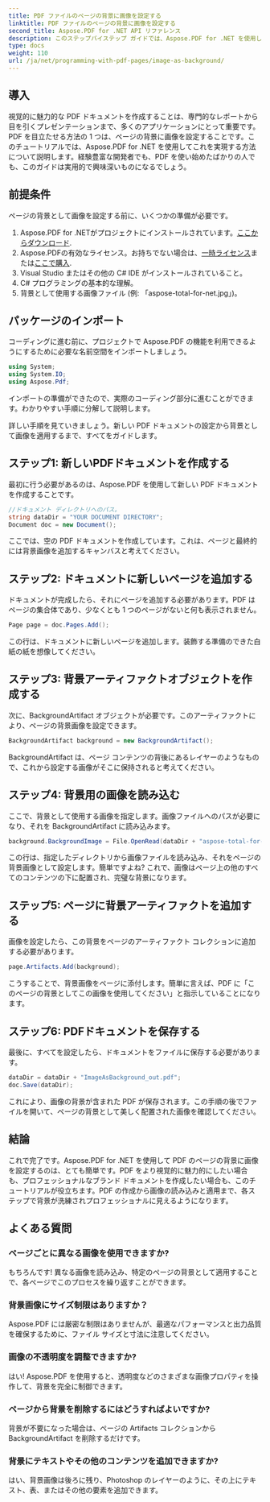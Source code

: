 ```yaml
---
title: PDF ファイルのページの背景に画像を設定する
linktitle: PDF ファイルのページの背景に画像を設定する
second_title: Aspose.PDF for .NET API リファレンス
description: このステップバイステップ ガイドでは、Aspose.PDF for .NET を使用して PDF のページの背景に画像を設定する方法を学習します。プロフェッショナルで視覚的に魅力的なドキュメントを作成します。
type: docs
weight: 110
url: /ja/net/programming-with-pdf-pages/image-as-background/
---
```

## 導入

視覚的に魅力的な PDF ドキュメントを作成することは、専門的なレポートから目を引くプレゼンテーションまで、多くのアプリケーションにとって重要です。PDF を目立たせる方法の 1 つは、ページの背景に画像を設定することです。このチュートリアルでは、Aspose.PDF for .NET を使用してこれを実現する方法について説明します。経験豊富な開発者でも、PDF を使い始めたばかりの人でも、このガイドは実用的で興味深いものになるでしょう。

## 前提条件

ページの背景として画像を設定する前に、いくつかの準備が必要です。

1.  Aspose.PDF for .NETがプロジェクトにインストールされています。[ここからダウンロード](https://releases.aspose.com/pdf/net/).
2.  Aspose.PDFの有効なライセンス。お持ちでない場合は、[一時ライセンス](https://purchase.aspose.com/temporary-license/)または[ここで購入](https://purchase.aspose.com/buy).
3. Visual Studio またはその他の C# IDE がインストールされていること。
4. C# プログラミングの基本的な理解。
5. 背景として使用する画像ファイル (例: 「aspose-total-for-net.jpg」)。

## パッケージのインポート

コーディングに進む前に、プロジェクトで Aspose.PDF の機能を利用できるようにするために必要な名前空間をインポートしましょう。

```csharp
using System;
using System.IO;
using Aspose.Pdf;
```

インポートの準備ができたので、実際のコーディング部分に進むことができます。わかりやすい手順に分解して説明します。

詳しい手順を見ていきましょう。新しい PDF ドキュメントの設定から背景として画像を適用するまで、すべてをガイドします。

## ステップ1: 新しいPDFドキュメントを作成する

最初に行う必要があるのは、Aspose.PDF を使用して新しい PDF ドキュメントを作成することです。

```csharp
//ドキュメント ディレクトリへのパス。
string dataDir = "YOUR DOCUMENT DIRECTORY";
Document doc = new Document();
```

ここでは、空の PDF ドキュメントを作成しています。これは、ページと最終的には背景画像を追加するキャンバスと考えてください。

## ステップ2: ドキュメントに新しいページを追加する

ドキュメントが完成したら、それにページを追加する必要があります。PDF はページの集合体であり、少なくとも 1 つのページがないと何も表示されません。

```csharp
Page page = doc.Pages.Add();
```

この行は、ドキュメントに新しいページを追加します。装飾する準備のできた白紙の紙を想像してください。

## ステップ3: 背景アーティファクトオブジェクトを作成する

次に、BackgroundArtifact オブジェクトが必要です。このアーティファクトにより、ページの背景画像を設定できます。

```csharp
BackgroundArtifact background = new BackgroundArtifact();
```

BackgroundArtifact は、ページ コンテンツの背後にあるレイヤーのようなもので、これから設定する画像がそこに保持されると考えてください。

## ステップ4: 背景用の画像を読み込む

ここで、背景として使用する画像を指定します。画像ファイルへのパスが必要になり、それを BackgroundArtifact に読み込みます。

```csharp
background.BackgroundImage = File.OpenRead(dataDir + "aspose-total-for-net.jpg");
```

この行は、指定したディレクトリから画像ファイルを読み込み、それをページの背景画像として設定します。簡単ですよね? これで、画像はページ上の他のすべてのコンテンツの下に配置され、完璧な背景になります。

## ステップ5: ページに背景アーティファクトを追加する

画像を設定したら、この背景をページのアーティファクト コレクションに追加する必要があります。

```csharp
page.Artifacts.Add(background);
```

こうすることで、背景画像をページに添付します。簡単に言えば、PDF に「このページの背景としてこの画像を使用してください」と指示していることになります。

## ステップ6: PDFドキュメントを保存する

最後に、すべてを設定したら、ドキュメントをファイルに保存する必要があります。

```csharp
dataDir = dataDir + "ImageAsBackground_out.pdf";
doc.Save(dataDir);
```

これにより、画像の背景が含まれた PDF が保存されます。この手順の後でファイルを開いて、ページの背景として美しく配置された画像を確認してください。

## 結論

これで完了です。Aspose.PDF for .NET を使用して PDF のページの背景に画像を設定するのは、とても簡単です。PDF をより視覚的に魅力的にしたい場合も、プロフェッショナルなブランド ドキュメントを作成したい場合も、このチュートリアルが役立ちます。PDF の作成から画像の読み込みと適用まで、各ステップで背景が洗練されプロフェッショナルに見えるようになります。

## よくある質問

### ページごとに異なる画像を使用できますか?
もちろんです! 異なる画像を読み込み、特定のページの背景として適用することで、各ページでこのプロセスを繰り返すことができます。

### 背景画像にサイズ制限はありますか？
Aspose.PDF には厳密な制限はありませんが、最適なパフォーマンスと出力品質を確保するために、ファイル サイズと寸法に注意してください。

### 画像の不透明度を調整できますか?
はい! Aspose.PDF を使用すると、透明度などのさまざまな画像プロパティを操作して、背景を完全に制御できます。

### ページから背景を削除するにはどうすればよいですか?
背景が不要になった場合は、ページの Artifacts コレクションから BackgroundArtifact を削除するだけです。

### 背景にテキストやその他のコンテンツを追加できますか?
はい、背景画像は後ろに残り、Photoshop のレイヤーのように、その上にテキスト、表、またはその他の要素を追加できます。